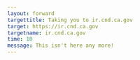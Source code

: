 ```yaml
---
layout: forward
targettitle: Taking you to ir.cnd.ca.gov
target: https://ir.cnd.ca.gov
targetname: ir.cnd.ca.gov
time: 10
message: This isn't here any more!
---
```


